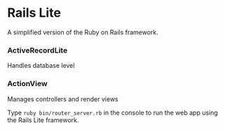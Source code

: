 # Rails Lite
A simplified version of the Ruby on Rails framework.

### ActiveRecordLite
Handles database level

### ActionView
Manages controllers and render views

Type `ruby bin/router_server.rb` in the console to run the web app using the Rails Lite framework.
